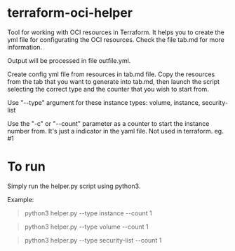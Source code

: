 # terraform-oci-helper
Tool for working with OCI resources in Terraform.
It helps you to create the yml file for configurating the OCI resources.
Check the file tab.md for more information.

Output will be processed in file outfile.yml.

Create config yml file from resources in tab.md file.
Copy the resources from the tab that you want to generate into tab.md, then launch the script selecting the correct type and the counter that you wish to start from.

Use "--type" argument for these instance types: volume, instance, security-list

Use the "-c" or "--count" parameter as a counter to start the instance number from. It's just a indicator in the yaml file. Not used in terraform. eg. #1

# To run
Simply run the helper.py script using python3.

Example:
> python3 helper.py --type instance --count 1

> python3 helper.py --type volume --count 1

> python3 helper.py --type security-list --count 1
